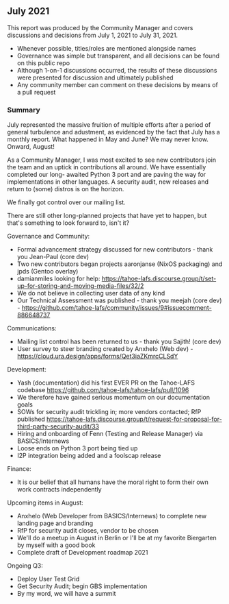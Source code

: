 ## July 2021

This report was produced by the Community Manager and covers discussions and 
decisions from July 1, 2021 to July 31, 2021.

+ Whenever possible, titles/roles are mentioned alongside names
+ Governance was simple but transparent, and all decisions can be found on this 
public repo
+ Although 1-on-1 discussions occurred, the results of these discussions were 
presented for discussion and ultimately published
+ Any community member can comment on these decisions by means of a pull request

### Summary

July represented the massive fruition of multiple efforts after a period of
general turbulence and adustment, as evidenced by the fact that July has a monthly 
report. What happened in May and June? We may never know. Onward, August!

As a Community Manager, I was most excited to see new contributors join the team
and an uptick in contributions all around. We have essentially completed our long-
awaited Python 3 port and are paving the way for implementations in other languages.
A security audit, new releases and return to (some) distros is on the horizon.
 
We finally got control over our mailing list.

There are still other long-planned projects that have yet to happen, but that's 
something to look forward to, isn't it?

Governance and Community:
+ Formal advancement strategy discussed for new contributors - 
thank you Jean-Paul (core dev)
+ Two new contributors began projects aaronjanse (NixOS packaging) and 
jpds (Gentoo overlay)
+ damianmiles looking for help: 
https://tahoe-lafs.discourse.group/t/set-up-for-storing-and-moving-media-files/32/2
+ We do not believe in collecting user data of any kind
+ Our Technical Assessment was published - thank you meejah (core dev) - 
https://github.com/tahoe-lafs/community/issues/9#issuecomment-886648737

Communications:
+ Mailing list control has been returned to us - thank you Sajith! (core dev)
+ User survey to steer branding created by Anxhelo (Web dev) - 
https://cloud.ura.design/apps/forms/Qet3iaZKmrcCLSdY

Development:
+ Yash (documentation) did his first EVER PR on the Tahoe-LAFS codebase
https://github.com/tahoe-lafs/tahoe-lafs/pull/1096
+ We therefore have gained serious momentum on our documentation goals
+ SOWs for security audit trickling in; more vendors contacted; RfP published
https://tahoe-lafs.discourse.group/t/request-for-proposal-for-third-party-security-audit/33
+ Hiring and onboarding of Fenn (Testing and Release Manager) via BASICS/Internews
+ Loose ends on Python 3 port being tied up 
+ I2P integration being added and a foolscap release
   
Finance:
+ It is our belief that all humans have the moral right to form their own work 
contracts independently

Upcoming items in August:
+ Anxhelo (Web Developer from BASICS/Internews) to complete new landing page and 
branding
+ RfP for security audit closes, vendor to be chosen
+ We'll do a meetup in August in Berlin or I'll be at my favorite Biergarten by 
myself with a good book
+ Complete draft of Development roadmap 2021

Ongoing Q3:
+ Deploy User Test Grid
+ Get Security Audit; begin GBS implementation
+ By my word, we will have a summit


